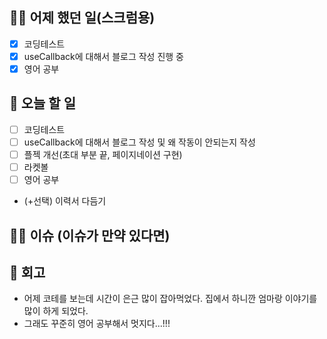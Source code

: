 ## ✍🏻 어제 했던 일(스크럼용)

- [x] 코딩테스트
- [x] useCallback에 대해서 블로그 작성 진행 중
- [x] 영어 공부

## 📑 오늘 할 일

- [ ] 코딩테스트
- [ ] useCallback에 대해서 블로그 작성 및 왜 작동이 안되는지 작성
- [ ] 플젝 개선(초대 부분 끝, 페이지네이션 구현)
- [ ] 라켓볼
- [ ] 영어 공부
- (+선택) 이력서 다듬기

## 🙏🏻 이슈 (이슈가 만약 있다면)

## 💬 회고

- 어제 코테를 보는데 시간이 은근 많이 잡아먹었다. 집에서 하니깐 엄마랑 이야기를 많이 하게 되었다.
- 그래도 꾸준히 영어 공부해서 멋지다...!!!
